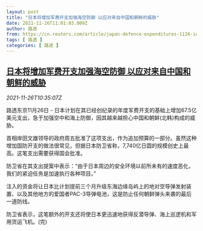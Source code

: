 ```yaml
---
layout: post
title: "日本将增加军费开支加强海空防御 以应对来自中国和朝鲜的威胁"
date: 2021-11-26T11:01:03.000Z
author: 路透
from: https://cn.reuters.com/article/japan-defence-expenditures-1126-idCNKBS2IB0V5
tags: [ 路透 ]
categories: [ 路透 ]
---
```

<!--1637924463000-->
[日本将增加军费开支加强海空防御 以应对来自中国和朝鲜的威胁](https://cn.reuters.com/article/japan-defence-expenditures-1126-idCNKBS2IB0V5)
------

<div>
<div><i>2021-11-26T10:35:07Z</i></div><p>路透东京11月26日 - 日本计划在其已经创纪录的年度军费开支的基础上增加67.5亿美元支出，急于加强空中和海上防御，因其越来越担心中国和朝鲜(北韩)构成的威胁。</p><p>首相岸田文雄领导的政府周五批准了这项支出，作为追加预算的一部分。虽然这种增加国防开支的做法很常见，但据日本防卫省称，7,740亿日圆的规模创史上最高。这笔支出需要获得国会批准。</p><p>防卫省在其支出提案中表示：“由于日本周边的安全环境以前所未有的速度恶化，我们的紧迫任务是加速执行各种项目。”</p><p>注入的资金将让日本比计划提前三个月升级东海边缘岛屿上的地对空导弹发射装置、以及其他地方的爱国者PAC-3导弹电池，这是防止任何朝鲜弹头来袭的最后一道防线。</p><p>防卫省表示，这笔额外的开支还将使日本更迅速地获得反潜导弹、海上巡逻机和军用货运飞机。(完)</p>
</div>
